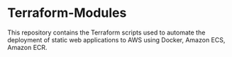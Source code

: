 # Terraform-Modules
This repository contains the Terraform scripts used to automate the deployment of static web applications to AWS using Docker, Amazon ECS, Amazon ECR.
